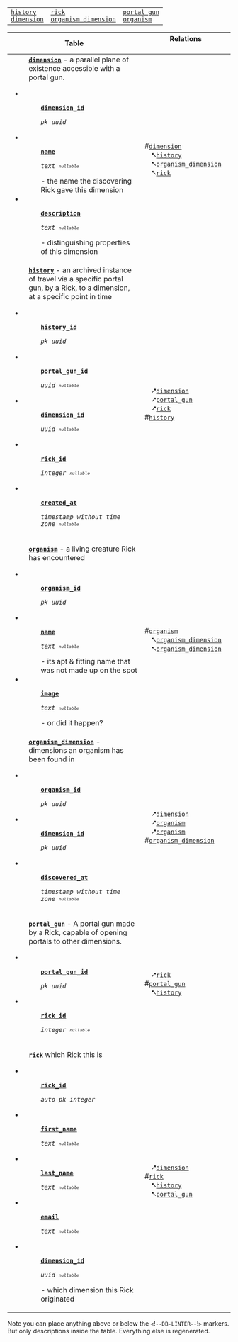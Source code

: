 <!--DB-LINTER-->
<table>
	<!--<thead><tr><th colspan=4 >Tables</th></tr></thead>-->
	<tbody>
		<tr valign=top >
			<td>
				<a href='#history'><code>history</code></a><br>
				<a href='#dimension'><code>dimension</code></a>
			</td>
			<td>
				<a href='#rick'><code>rick</code></a><br>
				<a href='#organism_dimension'><code>organism_dimension</code></a>
			</td>
			<td>
				<a href='#portal_gun'><code>portal_gun</code></a><br>
				<a href='#organism'><code>organism</code></a>
			</td>
		</tr>
	</tbody>
</table>
<table>
	<thead>
		<tr>
			<th>Table</th>
			<th>Relations
			&emsp;&emsp;&emsp;&emsp;&emsp;&emsp;&emsp;&emsp;&emsp;&emsp;&emsp;
			</th>
		</tr>
	</thead>
	<tbody>
			<tr>
			<td id='dimension'>
				<dd alt=table-description>
					<a href='#dimension'><code><b>dimension</b></code></a>
					- a parallel plane of existence accessible with a portal gun.
				</dd>
				<ul alt=table-columns>
					<li id='dimension.dimension_id' >
						<dd alt=column-description>
							<code>
								<b><a href='#dimension.dimension_id'>dimension_id</a></b>
								<i alt=column-type>pk uuid</i>
							</code>
							<!-- replace this comment with dimension.dimension_id description -->
						</dd>
					</li>
					<li id='dimension.name' >
						<dd alt=column-description>
							<code>
								<b><a href='#dimension.name'>name</a></b>
								<i alt=column-type>text <sub><sup>nullable</sup></sub></i>
							</code>
							- the name the discovering Rick gave this dimension
						</dd>
					</li>
					<li id='dimension.description' >
						<dd alt=column-description>
							<code>
								<b><a href='#dimension.description'>description</a></b>
								<i alt=column-type>text <sub><sup>nullable</sup></sub></i>
							</code>
							- distinguishing properties of this dimension
						</dd>
					</li>
				</ul>
			</td>
			<td>
			#<a href='#dimension'><code>dimension</code></a><br/>
			&emsp;⭦<a href='#history'><code>history</code></a><br/>
			&emsp;⭦<a href='#organism_dimension'><code>organism_dimension</code></a><br/>
			&emsp;⭦<a href='#rick'><code>rick</code></a>
			</td>
		</tr>
		<tr>
			<td id='history'>
				<dd alt=table-description>
					<a href='#history'><code><b>history</b></code></a>
					- an archived instance of travel via a specific portal gun, by a Rick, to a dimension, at a specific point in time
				</dd>
				<ul alt=table-columns>
					<li id='history.history_id' >
						<dd alt=column-description>
							<code>
								<b><a href='#history.history_id'>history_id</a></b>
								<i alt=column-type>pk uuid</i>
							</code>
							<!-- replace this comment with history.history_id description -->
						</dd>
					</li>
					<li id='history.portal_gun_id' >
						<dd alt=column-description>
							<code>
								<b><a href='#history.portal_gun_id'>portal_gun_id</a></b>
								<i alt=column-type>uuid <sub><sup>nullable</sup></sub></i>
							</code>
							<!-- replace this comment with history.portal_gun_id description -->
						</dd>
					</li>
					<li id='history.dimension_id' >
						<dd alt=column-description>
							<code>
								<b><a href='#history.dimension_id'>dimension_id</a></b>
								<i alt=column-type>uuid <sub><sup>nullable</sup></sub></i>
							</code>
							<!-- replace this comment with history.dimension_id description -->
						</dd>
					</li>
					<li id='history.rick_id' >
						<dd alt=column-description>
							<code>
								<b><a href='#history.rick_id'>rick_id</a></b>
								<i alt=column-type>integer <sub><sup>nullable</sup></sub></i>
							</code>
							<!-- replace this comment with history.rick_id description -->
						</dd>
					</li>
					<li id='history.created_at' >
						<dd alt=column-description>
							<code>
								<b><a href='#history.created_at'>created_at</a></b>
								<i alt=column-type>timestamp without time zone <sub><sup>nullable</sup></sub></i>
							</code>
							<!-- replace this comment with history.created_at description -->
						</dd>
					</li>
				</ul>
			</td>
			<td>
			&emsp;⭧<a href='#dimension'><code>dimension</code></a><br/>
			&emsp;⭧<a href='#portal_gun'><code>portal_gun</code></a><br/>
			&emsp;⭧<a href='#rick'><code>rick</code></a><br/>
			#<a href='#history'><code>history</code></a>
			</td>
		</tr>
		<tr>
			<td id='organism'>
				<dd alt=table-description>
					<a href='#organism'><code><b>organism</b></code></a>
					- a living creature Rick has encountered
				</dd>
				<ul alt=table-columns>
					<li id='organism.organism_id' >
						<dd alt=column-description>
							<code>
								<b><a href='#organism.organism_id'>organism_id</a></b>
								<i alt=column-type>pk uuid</i>
							</code>
							<!-- replace this comment with organism.organism_id description -->
						</dd>
					</li>
					<li id='organism.name' >
						<dd alt=column-description>
							<code>
								<b><a href='#organism.name'>name</a></b>
								<i alt=column-type>text <sub><sup>nullable</sup></sub></i>
							</code>
							- its apt & fitting name that was not made up on the spot
						</dd>
					</li>
					<li id='organism.image' >
						<dd alt=column-description>
							<code>
								<b><a href='#organism.image'>image</a></b>
								<i alt=column-type>text <sub><sup>nullable</sup></sub></i>
							</code>
							- or did it happen?
						</dd>
					</li>
				</ul>
			</td>
			<td>
			#<a href='#organism'><code>organism</code></a><br/>
			&emsp;⭦<a href='#organism_dimension'><code>organism_dimension</code></a><br/>
			&emsp;⭦<a href='#organism_dimension'><code>organism_dimension</code></a>
			</td>
		</tr>
		<tr>
			<td id='organism_dimension'>
				<dd alt=table-description>
					<a href='#organism_dimension'><code><b>organism_dimension</b></code></a>
					- dimensions an organism has been found in
				</dd>
				<ul alt=table-columns>
					<li id='organism_dimension.organism_id' >
						<dd alt=column-description>
							<code>
								<b><a href='#organism_dimension.organism_id'>organism_id</a></b>
								<i alt=column-type>pk uuid</i>
							</code>
							<!-- replace this comment with organism_dimension.organism_id description -->
						</dd>
					</li>
					<li id='organism_dimension.dimension_id' >
						<dd alt=column-description>
							<code>
								<b><a href='#organism_dimension.dimension_id'>dimension_id</a></b>
								<i alt=column-type>pk uuid</i>
							</code>
							<!-- replace this comment with organism_dimension.dimension_id description -->
						</dd>
					</li>
					<li id='organism_dimension.discovered_at' >
						<dd alt=column-description>
							<code>
								<b><a href='#organism_dimension.discovered_at'>discovered_at</a></b>
								<i alt=column-type>timestamp without time zone <sub><sup>nullable</sup></sub></i>
							</code>
							<!-- replace this comment with organism_dimension.discovered_at description -->
						</dd>
					</li>
				</ul>
			</td>
			<td>
			&emsp;⭧<a href='#dimension'><code>dimension</code></a><br/>
			&emsp;⭧<a href='#organism'><code>organism</code></a><br/>
			&emsp;⭧<a href='#organism'><code>organism</code></a><br/>
			#<a href='#organism_dimension'><code>organism_dimension</code></a>
			</td>
		</tr>
		<tr>
			<td id='portal_gun'>
				<dd alt=table-description>
					<a href='#portal_gun'><code><b>portal_gun</b></code></a>
					- A portal gun made by a Rick, capable of opening portals to other dimensions.
				</dd>
				<ul alt=table-columns>
					<li id='portal_gun.portal_gun_id' >
						<dd alt=column-description>
							<code>
								<b><a href='#portal_gun.portal_gun_id'>portal_gun_id</a></b>
								<i alt=column-type>pk uuid</i>
							</code>
							<!-- replace this comment with portal_gun.portal_gun_id description -->
						</dd>
					</li>
					<li id='portal_gun.rick_id' >
						<dd alt=column-description>
							<code>
								<b><a href='#portal_gun.rick_id'>rick_id</a></b>
								<i alt=column-type>integer <sub><sup>nullable</sup></sub></i>
							</code>
							<!-- replace this comment with portal_gun.rick_id description -->
						</dd>
					</li>
				</ul>
			</td>
			<td>
			&emsp;⭧<a href='#rick'><code>rick</code></a><br/>
			#<a href='#portal_gun'><code>portal_gun</code></a><br/>
			&emsp;⭦<a href='#history'><code>history</code></a>
			</td>
		</tr>
		<tr>
			<td id='rick'>
				<dd alt=table-description>
					<a href='#rick'><code><b>rick</b></code></a>
					which Rick this is
				</dd>
				<ul alt=table-columns>
					<li id='rick.rick_id' >
						<dd alt=column-description>
							<code>
								<b><a href='#rick.rick_id'>rick_id</a></b>
								<i alt=column-type><i title="default generates new value">auto</i> pk integer</i>
							</code>
							<!-- replace this comment with rick.rick_id description -->
						</dd>
					</li>
					<li id='rick.first_name' >
						<dd alt=column-description>
							<code>
								<b><a href='#rick.first_name'>first_name</a></b>
								<i alt=column-type>text <sub><sup>nullable</sup></sub></i>
							</code>
							<!-- replace this comment with rick.first_name description -->
						</dd>
					</li>
					<li id='rick.last_name' >
						<dd alt=column-description>
							<code>
								<b><a href='#rick.last_name'>last_name</a></b>
								<i alt=column-type>text <sub><sup>nullable</sup></sub></i>
							</code>
							<!-- replace this comment with rick.last_name description -->
						</dd>
					</li>
					<li id='rick.email' >
						<dd alt=column-description>
							<code>
								<b><a href='#rick.email'>email</a></b>
								<i alt=column-type>text <sub><sup>nullable</sup></sub></i>
							</code>
							<!-- replace this comment with rick.email description -->
						</dd>
					</li>
					<li id='rick.dimension_id' >
						<dd alt=column-description>
							<code>
								<b><a href='#rick.dimension_id'>dimension_id</a></b>
								<i alt=column-type>uuid <sub><sup>nullable</sup></sub></i>
							</code>
							- which dimension this Rick originated
						</dd>
					</li>
				</ul>
			</td>
			<td>
			&emsp;⭧<a href='#dimension'><code>dimension</code></a><br/>
			#<a href='#rick'><code>rick</code></a><br/>
			&emsp;⭦<a href='#history'><code>history</code></a><br/>
			&emsp;⭦<a href='#portal_gun'><code>portal_gun</code></a>
			</td>
		</tr>
	</tbody>
</table>
<!--DB-LINTER-->

Note you can place anything above or below the `<`!`--DB-LINTER--`!`>` markers.
But only descriptions inside the table.  Everything else is regenerated.
<br><br><br><br><br><br><br><br><br><br><br><br><br><br><br><br><br><br><br>
<br><br><br><br><br><br><br><br><br><br><br><br><br><br><br><br><br><br><br>
<br><br><br><br><br><br><br><br><br><br><br><br><br><br><br><br><br><br><br>
This spaced added so scrolling works as expected.